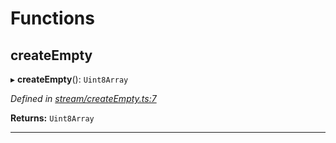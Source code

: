 

# Functions

<a id="createempty"></a>

##  createEmpty

▸ **createEmpty**(): `Uint8Array`

*Defined in [stream/createEmpty.ts:7](https://github.com/polkadot-js/common/blob/ee2fe5e/packages/trie-codec/src/stream/createEmpty.ts#L7)*

**Returns:** `Uint8Array`

___

